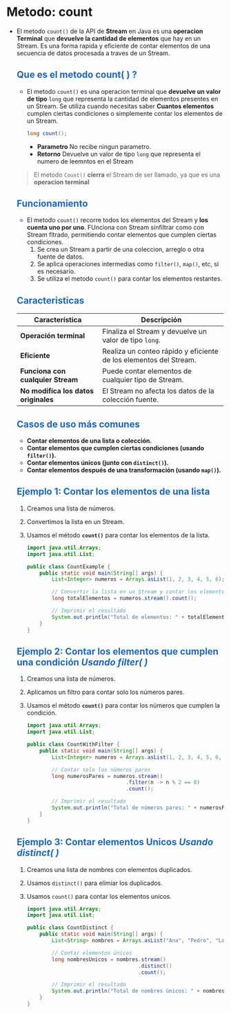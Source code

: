 # Metodo: count

* El metodo `count()` de la API de **Stream** en Java es una **operacion Terminal** que **devuelve la cantidad de elementos** que hay en un Stream. Es una forma rapida y eficiente de contar elementos de una secuencia de datos procesada a traves de un Stream.

    ## <span style="color:#2168b0">Que es el metodo count( ) ?</span>
    
    * El metodo `count()` es una operacion terminal que **devuelve un valor de tipo** `long` que representa la cantidad de elementos presentes en un Stream. Se utiliza cuando necesitas saber **Cuantos elementos** cumplen ciertas condiciones o simplemente contar los elementos de un Stream.
    
        ```java
        long count();
        ```
        * **Parametro** No recibe ningun parametro.
        * **Retorno** Devuelve un valor de tipo `long` que representa el numero de leemntos en el Stream
        
    > El metodo `Count()` **cierra** el Stream de ser llamado, ya que es una **operacion terminal** 
    

    ## <span style="color:#2168b0">Funcionamiento</span>
    
    * El metodo `count()` recorre todos los elementos del Stream y **los cuenta uno por uno**. FUnciona con Stream sinfiltrar como con Stream fltrado, permitiendo contar elementos que cumplen ciertas condiciones.
        1. Se crea un Stream a partir de una coleccion, arreglo o otra fuente de datos.
        2. Se aplica operaciones intermedias como `filter()`, `map()`, etc, si es necesario.
        3. Se utiliza el metodo `count()` para contar los elementos restantes.
        
    ## <span style="color:#2168b0">Caracteristicas</span>
    
    |          **Característica**          |                          **Descripción**                          |
    | ------------------------------------ | ----------------------------------------------------------------- |
    | **Operación terminal**               | Finaliza el Stream y devuelve un valor de tipo `long`.            |
    | **Eficiente**                        | Realiza un conteo rápido y eficiente de los elementos del Stream. |
    | **Funciona con cualquier Stream**    | Puede contar elementos de cualquier tipo de Stream.               |
    | **No modifica los datos originales** | El Stream no afecta los datos de la colección fuente.             |

         
    ## <span style="color:#2168b0">Casos de uso más comunes</span>

    *   **Contar elementos de una lista o colección.**
    *   **Contar elementos que cumplen ciertas condiciones (usando `filter()`).**
    *   **Contar elementos únicos (junto con `distinct()`).**
    *   **Contar elementos después de una transformación (usando `map()`).**
    
    ## <span style="color:#2168b0">Ejemplo 1: Contar los elementos de una lista</span>

    1.  Creamos una lista de números.
    2.  Convertimos la lista en un Stream.
    3.  Usamos el método **`count()`** para contar los elementos de la lista.
    
        ```java
        import java.util.Arrays;
        import java.util.List;

        public class CountExample {
            public static void main(String[] args) {
                List<Integer> numeros = Arrays.asList(1, 2, 3, 4, 5, 6);

                // Convertir la lista en un Stream y contar los elementos
                long totalElementos = numeros.stream().count();

                // Imprimir el resultado
                System.out.println("Total de elementos: " + totalElementos);
            }
        }
        ```

    ## <span style="color:#2168b0">Ejemplo 2: Contar los elementos que cumplen una condición *Usando filter( )*</span>

    1.  Creamos una lista de números.
    2.  Aplicamos un filtro para contar solo los números pares.
    3.  Usamos el método **`count()`** para contar los números que cumplen la condición.
    
        ```java
        import java.util.Arrays;
        import java.util.List;

        public class CountWithFilter {
            public static void main(String[] args) {
                List<Integer> numeros = Arrays.asList(1, 2, 3, 4, 5, 6, 7, 8, 9, 10);

                // Contar solo los números pares
                long numerosPares = numeros.stream()
                                        .filter(n -> n % 2 == 0)
                                        .count();

                // Imprimir el resultado
                System.out.println("Total de números pares: " + numerosPares);
            }
        }
        ```

    ## <span style="color:#2168b0">Ejemplo 3: Contar elementos Unicos *Usando distinct( )* </span>

    1. Creamos una lista de nombres con elementos duplicados.
    2. Usamos `distinct()` para elimiar los duplicados.
    3. Usamos `count()` para contar los elementos unicos.
    
        ```java
        import java.util.Arrays;
        import java.util.List;

        public class CountDistinct {
            public static void main(String[] args) {
                List<String> nombres = Arrays.asList("Ana", "Pedro", "Laura", "Ana", "Pedro");

                // Contar elementos únicos
                long nombresUnicos = nombres.stream()
                                            .distinct()
                                            .count();

                // Imprimir el resultado
                System.out.println("Total de nombres únicos: " + nombresUnicos);
            }
        }
        ```
        




